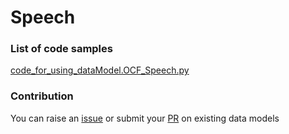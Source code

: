 # Speech

### List of code samples 

<!-- 50-List of code -->

<!-- [code entry](link) -->
[code_for_using_dataModel.OCF_Speech.py](https://github.com/smart-data-models/dataModel.OCF/blob/master/Speech/code/code_for_using_dataModel.OCF_Speech.py)


<!-- /50-List of code -->

### Contribution
You can raise an [issue](https://github.com/smart-data-models/dataModel.OCF/issues) or submit your [PR](https://github.com/smart-data-models/dataModel.OCF/pulls) on existing data models
